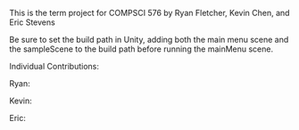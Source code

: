 This is the term project for COMPSCI 576 by Ryan Fletcher, Kevin Chen, and Eric Stevens

Be sure to set the build path in Unity, adding both the main menu scene and the sampleScene to the build path before running the mainMenu scene.

Individual Contributions:

Ryan:

Kevin:

Eric: